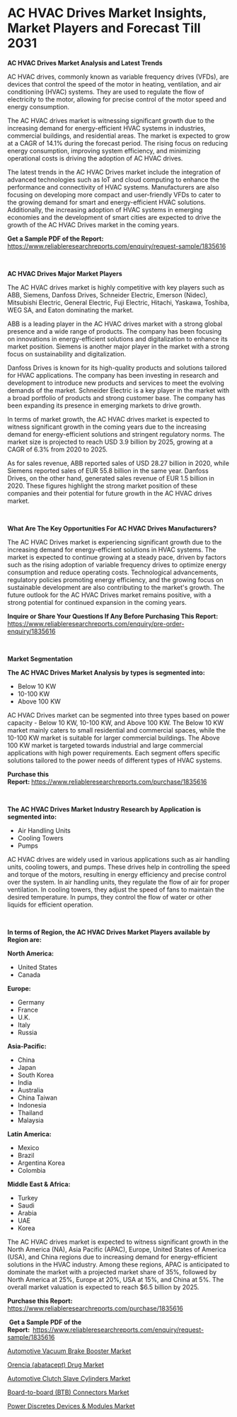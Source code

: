 <p><h1>AC HVAC Drives Market Insights, Market Players and Forecast Till 2031</h1></p><p><strong>AC HVAC Drives Market Analysis and Latest Trends</strong></p>
<p><p>AC HVAC drives, commonly known as variable frequency drives (VFDs), are devices that control the speed of the motor in heating, ventilation, and air conditioning (HVAC) systems. They are used to regulate the flow of electricity to the motor, allowing for precise control of the motor speed and energy consumption.</p><p>The AC HVAC drives market is witnessing significant growth due to the increasing demand for energy-efficient HVAC systems in industries, commercial buildings, and residential areas. The market is expected to grow at a CAGR of 14.1% during the forecast period. The rising focus on reducing energy consumption, improving system efficiency, and minimizing operational costs is driving the adoption of AC HVAC drives.</p><p>The latest trends in the AC HVAC Drives market include the integration of advanced technologies such as IoT and cloud computing to enhance the performance and connectivity of HVAC systems. Manufacturers are also focusing on developing more compact and user-friendly VFDs to cater to the growing demand for smart and energy-efficient HVAC solutions. Additionally, the increasing adoption of HVAC systems in emerging economies and the development of smart cities are expected to drive the growth of the AC HVAC Drives market in the coming years.</p></p>
<p><strong>Get a Sample PDF of the Report:&nbsp;</strong> <a href="https://www.reliableresearchreports.com/enquiry/request-sample/1835616">https://www.reliableresearchreports.com/enquiry/request-sample/1835616</a></p>
<p>&nbsp;</p>
<p><strong>AC HVAC Drives Major Market Players</strong></p>
<p><p>The AC HVAC drives market is highly competitive with key players such as ABB, Siemens, Danfoss Drives, Schneider Electric, Emerson (Nidec), Mitsubishi Electric, General Electric, Fuji Electric, Hitachi, Yaskawa, Toshiba, WEG SA, and Eaton dominating the market.</p><p>ABB is a leading player in the AC HVAC drives market with a strong global presence and a wide range of products. The company has been focusing on innovations in energy-efficient solutions and digitalization to enhance its market position. Siemens is another major player in the market with a strong focus on sustainability and digitalization.</p><p>Danfoss Drives is known for its high-quality products and solutions tailored for HVAC applications. The company has been investing in research and development to introduce new products and services to meet the evolving demands of the market. Schneider Electric is a key player in the market with a broad portfolio of products and strong customer base. The company has been expanding its presence in emerging markets to drive growth.</p><p>In terms of market growth, the AC HVAC drives market is expected to witness significant growth in the coming years due to the increasing demand for energy-efficient solutions and stringent regulatory norms. The market size is projected to reach USD 3.9 billion by 2025, growing at a CAGR of 6.3% from 2020 to 2025.</p><p>As for sales revenue, ABB reported sales of USD 28.27 billion in 2020, while Siemens reported sales of EUR 55.8 billion in the same year. Danfoss Drives, on the other hand, generated sales revenue of EUR 1.5 billion in 2020. These figures highlight the strong market position of these companies and their potential for future growth in the AC HVAC drives market.</p></p>
<p>&nbsp;</p>
<p><strong>What Are The Key Opportunities For AC HVAC Drives Manufacturers?</strong></p>
<p><p>The AC HVAC Drives market is experiencing significant growth due to the increasing demand for energy-efficient solutions in HVAC systems. The market is expected to continue growing at a steady pace, driven by factors such as the rising adoption of variable frequency drives to optimize energy consumption and reduce operating costs. Technological advancements, regulatory policies promoting energy efficiency, and the growing focus on sustainable development are also contributing to the market's growth. The future outlook for the AC HVAC Drives market remains positive, with a strong potential for continued expansion in the coming years.</p></p>
<p><strong>Inquire or Share Your Questions If Any Before Purchasing This Report:</strong> <a href="https://www.reliableresearchreports.com/enquiry/pre-order-enquiry/1835616">https://www.reliableresearchreports.com/enquiry/pre-order-enquiry/1835616</a></p>
<p>&nbsp;</p>
<p><strong>Market Segmentation</strong></p>
<p><strong>The AC HVAC Drives Market Analysis by types is segmented into:</strong></p>
<p><ul><li>Below 10 KW</li><li>10-100 KW</li><li>Above 100 KW</li></ul></p>
<p><p>AC HVAC Drives market can be segmented into three types based on power capacity - Below 10 KW, 10-100 KW, and Above 100 KW. The Below 10 KW market mainly caters to small residential and commercial spaces, while the 10-100 KW market is suitable for larger commercial buildings. The Above 100 KW market is targeted towards industrial and large commercial applications with high power requirements. Each segment offers specific solutions tailored to the power needs of different types of HVAC systems.</p></p>
<p><strong>Purchase this Report:&nbsp;</strong><a href="https://www.reliableresearchreports.com/purchase/1835616">https://www.reliableresearchreports.com/purchase/1835616</a></p>
<p>&nbsp;</p>
<p><strong>The AC HVAC Drives Market Industry Research by Application is segmented into:</strong></p>
<p><ul><li>Air Handling Units</li><li>Cooling Towers</li><li>Pumps</li></ul></p>
<p><p>AC HVAC drives are widely used in various applications such as air handling units, cooling towers, and pumps. These drives help in controlling the speed and torque of the motors, resulting in energy efficiency and precise control over the system. In air handling units, they regulate the flow of air for proper ventilation. In cooling towers, they adjust the speed of fans to maintain the desired temperature. In pumps, they control the flow of water or other liquids for efficient operation.</p></p>
<p>&nbsp;</p>
<p><strong>In terms of Region, the AC HVAC Drives Market Players available by Region are:</strong></p>
<p>
    <p> <strong> North America: </strong>
        <ul>
            <li>United States</li>
            <li>Canada</li>
        </ul>
        </p> 
    <p> <strong> Europe: </strong>
        <ul>
            <li>Germany</li>
            <li>France</li>
            <li>U.K.</li>
            <li>Italy</li>
            <li>Russia</li>
        </ul>
        </p> 
    <p> <strong> Asia-Pacific: </strong>
        <ul>
            <li>China</li>
            <li>Japan</li>
            <li>South Korea</li>
            <li>India</li>
            <li>Australia</li>
            <li>China Taiwan</li>
            <li>Indonesia</li>
            <li>Thailand</li>
            <li>Malaysia</li>
        </ul>
        </p> 
    <p> <strong> Latin America: </strong>
        <ul>
            <li>Mexico</li>
            <li>Brazil</li>
            <li>Argentina Korea</li>
            <li>Colombia</li>
        </ul>
        </p> 
    <p> <strong> Middle East & Africa: </strong>
        <ul>
            <li>Turkey</li>
            <li>Saudi</li>
            <li>Arabia</li>
            <li>UAE</li>
            <li>Korea</li>
        </ul>
    </p>
    </p>
<p><p>The AC HVAC drives market is expected to witness significant growth in the North America (NA), Asia Pacific (APAC), Europe, United States of America (USA), and China regions due to increasing demand for energy-efficient solutions in the HVAC industry. Among these regions, APAC is anticipated to dominate the market with a projected market share of 35%, followed by North America at 25%, Europe at 20%, USA at 15%, and China at 5%. The overall market valuation is expected to reach $6.5 billion by 2025.</p></p>
<p><strong>Purchase this Report: </strong><a href="https://www.reliableresearchreports.com/purchase/1835616">https://www.reliableresearchreports.com/purchase/1835616</a></p>
<p>&nbsp;<strong>Get a Sample PDF of the Report:&nbsp;&nbsp;</strong><a href="https://www.reliableresearchreports.com/enquiry/request-sample/1835616">https://www.reliableresearchreports.com/enquiry/request-sample/1835616</a></p>
<p><strong></strong></p>
<p><p><a href="https://issuu.com/reportprime-2/docs/automotive-vacuum-brake-booster-market-size-2030.p">Automotive Vacuum Brake Booster Market</a></p><p><a href="https://medium.com/@donaldyoung767/decoding-orencia-abatacept-drug-market-metrics-market-share-trends-and-growth-patterns-6094f9b8239d">Orencia (abatacept) Drug Market</a></p><p><a href="https://issuu.com/reportprime-2/docs/automotive-clutch-slave-cylinders-market-size-2030">Automotive Clutch Slave Cylinders Market</a></p><p><a href="https://github.com/yoshih12/Market-Research-Report-List-2/blob/main/board-to-board-btb-connectors-market.md">Board-to-board (BTB) Connectors Market</a></p><p><a href="https://github.com/castoriffic/Market-Research-Report-List-3/blob/main/power-discretes-devices-modules-market.md">Power Discretes Devices & Modules Market</a></p></p>